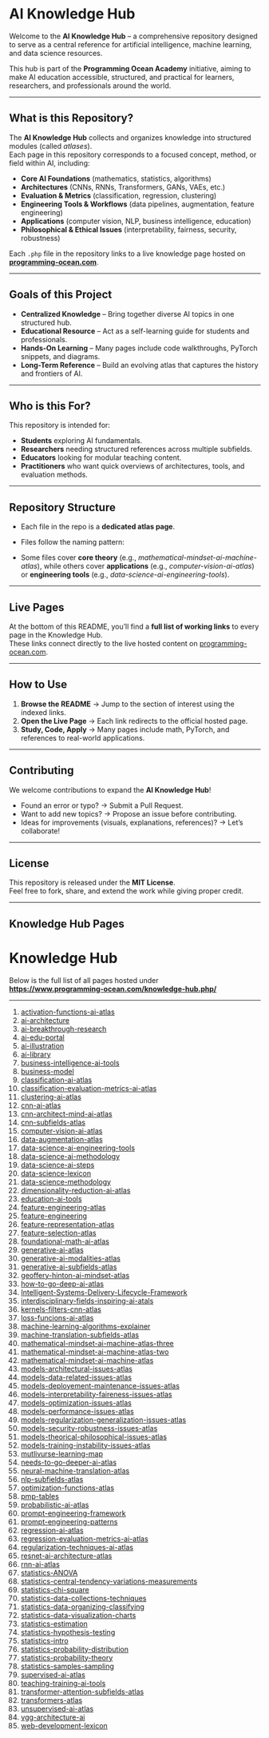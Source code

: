# AI Knowledge Hub

Welcome to the **AI Knowledge Hub** – a comprehensive repository designed to serve as a central reference for artificial intelligence, machine learning, and data science resources.  

This hub is part of the **Programming Ocean Academy** initiative, aiming to make AI education accessible, structured, and practical for learners, researchers, and professionals around the world.

---

## What is this Repository?

The **AI Knowledge Hub** collects and organizes knowledge into structured modules (called *atlases*).  
Each page in this repository corresponds to a focused concept, method, or field within AI, including:

- **Core AI Foundations** (mathematics, statistics, algorithms)  
- **Architectures** (CNNs, RNNs, Transformers, GANs, VAEs, etc.)  
- **Evaluation & Metrics** (classification, regression, clustering)  
- **Engineering Tools & Workflows** (data pipelines, augmentation, feature engineering)  
- **Applications** (computer vision, NLP, business intelligence, education)  
- **Philosophical & Ethical Issues** (interpretability, fairness, security, robustness)  

Each `.php` file in the repository links to a live knowledge page hosted on **[programming-ocean.com](https://www.programming-ocean.com/)**.  

---

## Goals of this Project

- **Centralized Knowledge** – Bring together diverse AI topics in one structured hub.  
- **Educational Resource** – Act as a self-learning guide for students and professionals.  
- **Hands-On Learning** – Many pages include code walkthroughs, PyTorch snippets, and diagrams.  
- **Long-Term Reference** – Build an evolving atlas that captures the history and frontiers of AI.  

---

## Who is this For?

This repository is intended for:  

- **Students** exploring AI fundamentals.  
- **Researchers** needing structured references across multiple subfields.  
- **Educators** looking for modular teaching content.  
- **Practitioners** who want quick overviews of architectures, tools, and evaluation methods.  

---

## Repository Structure

- Each file in the repo is a **dedicated atlas page**.  
- Files follow the naming pattern:  

- Some files cover **core theory** (e.g., *mathematical-mindset-ai-machine-atlas*), while others cover **applications** (e.g., *computer-vision-ai-atlas*) or **engineering tools** (e.g., *data-science-ai-engineering-tools*).  

---

## Live Pages

At the bottom of this README, you’ll find a **full list of working links** to every page in the Knowledge Hub.  
These links connect directly to the live hosted content on [programming-ocean.com](https://www.programming-ocean.com/).  

---

## How to Use

1. **Browse the README** → Jump to the section of interest using the indexed links.  
2. **Open the Live Page** → Each link redirects to the official hosted page.  
3. **Study, Code, Apply** → Many pages include math, PyTorch, and references to real-world applications.  

---

## Contributing

We welcome contributions to expand the **AI Knowledge Hub**!  

- Found an error or typo? → Submit a Pull Request.  
- Want to add new topics? → Propose an issue before contributing.  
- Ideas for improvements (visuals, explanations, references)? → Let’s collaborate!  

---

## License

This repository is released under the **MIT License**.  
Feel free to fork, share, and extend the work while giving proper credit.  

---

## Knowledge Hub Pages

# Knowledge Hub

Below is the full list of all pages hosted under  
**https://www.programming-ocean.com/knowledge-hub.php/**

---

1. [activation-functions-ai-atlas](https://www.programming-ocean.com/knowledge-hub/activation-functions-ai-atlas.php)  
2. [ai-architecture](https://www.programming-ocean.com/knowledge-hub/ai-architecture.php)  
3. [ai-breakthrough-research](https://www.programming-ocean.com/knowledge-hub/ai-breakthrough-research.php)  
4. [ai-edu-portal](https://www.programming-ocean.com/knowledge-hub/ai-edu-portal.php)  
5. [ai-illustration](https://www.programming-ocean.com/knowledge-hub/ai-illustration.php)  
6. [ai-library](https://www.programming-ocean.com/knowledge-hub/ai-library.php)  
7. [business-intelligence-ai-tools](https://www.programming-ocean.com/knowledge-hub/business-intelligence-ai-tools.php)  
8. [business-model](https://www.programming-ocean.com/knowledge-hub/business-model.php)  
9. [classification-ai-atlas](https://www.programming-ocean.com/knowledge-hub/classification-ai-atlas.php)  
10. [classification-evaluation-metrics-ai-atlas](https://www.programming-ocean.com/knowledge-hub/classification-evaluation-metrics-ai-atlas.php)  
11. [clustering-ai-atlas](https://www.programming-ocean.com/knowledge-hub/clustering-ai-atlas.php)  
12. [cnn-ai-atlas](https://www.programming-ocean.com/knowledge-hub/cnn-ai-atlas.php)  
13. [cnn-architect-mind-ai-atlas](https://www.programming-ocean.com/knowledge-hub/cnn-architect-mind-ai-atlas.php)  
14. [cnn-subfields-atlas](https://www.programming-ocean.com/knowledge-hub/cnn-subfields-atlas.php)  
15. [computer-vision-ai-atlas](https://www.programming-ocean.com/knowledge-hub/computer-vision-ai-atlas.php)  
16. [data-augmentation-atlas](https://www.programming-ocean.com/knowledge-hub/data-augmentation-atlas.php)  
17. [data-science-ai-engineering-tools](https://www.programming-ocean.com/knowledge-hub/data-science-ai-engineering-tools.php)  
18. [data-science-ai-methodology](https://www.programming-ocean.com/knowledge-hub/data-science-ai-methodology.php)  
19. [data-science-ai-steps](https://www.programming-ocean.com/knowledge-hub/data-science-ai-steps.php)  
20. [data-science-lexicon](https://www.programming-ocean.com/knowledge-hub/data-science-lexicon.php)  
21. [data-science-methodology](https://www.programming-ocean.com/knowledge-hub/data-science-methodology.php)  
22. [dimensionality-reduction-ai-atlas](https://www.programming-ocean.com/knowledge-hub/dimensionality-reduction-ai-atlas.php)  
23. [education-ai-tools](https://www.programming-ocean.com/knowledge-hub/education-ai-tools.php)  
24. [feature-engineering-atlas](https://www.programming-ocean.com/knowledge-hub/feature-engineering-atlas.php)  
25. [feature-engineering](https://www.programming-ocean.com/knowledge-hub/feature-engineering.php)  
26. [feature-representation-atlas](https://www.programming-ocean.com/knowledge-hub/feature-representation-atlas.php)  
27. [feature-selection-atlas](https://www.programming-ocean.com/knowledge-hub/feature-selection-atlas.php)  
28. [foundational-math-ai-atlas](https://www.programming-ocean.com/knowledge-hub/foundational-math-ai-atlas.php)  
29. [generative-ai-atlas](https://www.programming-ocean.com/knowledge-hub/generative-ai-atlas.php)  
30. [generative-ai-modalities-atlas](https://www.programming-ocean.com/knowledge-hub/generative-ai-modalities-atlas.php)  
31. [generative-ai-subfields-atlas](https://www.programming-ocean.com/knowledge-hub/generative-ai-subfields-atlas.php)  
32. [geoffery-hinton-ai-mindset-atlas](https://www.programming-ocean.com/knowledge-hub/geoffery-hinton-ai-mindset-atlas.php)  
33. [how-to-go-deep-ai-atlas](https://www.programming-ocean.com/knowledge-hub/how-to-go-deep-ai-atlas.php)  
34. [Intelligent-Systems-Delivery-Lifecycle-Framework](https://www.programming-ocean.com/knowledge-hub/Intelligent-Systems-Delivery-Lifecycle-Framework.php)  
35. [interdisciplinary-fields-inspiring-ai-atals](https://www.programming-ocean.com/knowledge-hub/interdisciplinary-fields-inspiring-ai-atals.php)  
36. [kernels-filters-cnn-atlas](https://www.programming-ocean.com/knowledge-hub/kernels-filters-cnn-atlas.php)  
37. [loss-funcions-ai-atlas](https://www.programming-ocean.com/knowledge-hub/loss-funcions-ai-atlas.php)  
38. [machine-learning-algorithms-explainer](https://www.programming-ocean.com/knowledge-hub/machine-learning-algorithms-explainer.php)  
39. [machine-translation-subfields-atlas](https://www.programming-ocean.com/knowledge-hub/machine-translation-subfields-atlas.php)  
40. [mathematical-mindset-ai-machine-atlas-three](https://www.programming-ocean.com/knowledge-hub/mathematical-mindset-ai-machine-atlas-three.php)  
41. [mathematical-mindset-ai-machine-atlas-two](https://www.programming-ocean.com/knowledge-hub/mathematical-mindset-ai-machine-atlas-two.php)  
42. [mathematical-mindset-ai-machine-atlas](https://www.programming-ocean.com/knowledge-hub/mathematical-mindset-ai-machine-atlas.php)  
43. [models-architectural-issues-atlas](https://www.programming-ocean.com/knowledge-hub/models-architectural-issues-atlas.php)  
44. [models-data-related-issues-atlas](https://www.programming-ocean.com/knowledge-hub/models-data-related-issues-atlas.php)  
45. [models-deployement-maintenance-issues-atlas](https://www.programming-ocean.com/knowledge-hub/models-deployement-maintenance-issues-atlas.php)  
46. [models-interpretability-faireness-issues-atlas](https://www.programming-ocean.com/knowledge-hub/models-interpretability-faireness-issues-atlas.php)  
47. [models-optimization-issues-atlas](https://www.programming-ocean.com/knowledge-hub/models-optimization-issues-atlas.php)  
48. [models-performance-issues-atlas](https://www.programming-ocean.com/knowledge-hub/models-performance-issues-atlas.php)  
49. [models-regularization-generalization-issues-atlas](https://www.programming-ocean.com/knowledge-hub/models-regularization-generalization-issues-atlas.php)  
50. [models-security-robustness-issues-atlas](https://www.programming-ocean.com/knowledge-hub/models-security-robustness-issues-atlas.php)  
51. [models-theorical-philosophical-issues-atlas](https://www.programming-ocean.com/knowledge-hub/models-theorical-philosophical-issues-atlas.php)  
52. [models-training-instability-issues-atlas](https://www.programming-ocean.com/knowledge-hub/models-training-instability-issues-atlas.php)  
53. [mutlivurse-learning-map](https://www.programming-ocean.com/knowledge-hub/mutlivurse-learning-map.php)  
54. [needs-to-go-deeper-ai-atlas](https://www.programming-ocean.com/knowledge-hub/needs-to-go-deeper-ai-atlas.php)  
55. [neural-machine-translation-atlas](https://www.programming-ocean.com/knowledge-hub/neural-machine-translation-atlas.php)  
56. [nlp-subfields-atlas](https://www.programming-ocean.com/knowledge-hub/nlp-subfields-atlas.php)  
57. [optimization-functions-atlas](https://www.programming-ocean.com/knowledge-hub/optimization-functions-atlas.php)  
58. [pmp-tables](https://www.programming-ocean.com/knowledge-hub/pmp-tables.php)  
59. [probabilistic-ai-atlas](https://www.programming-ocean.com/knowledge-hub/probabilistic-ai-atlas.php)  
60. [prompt-engineering-framework](https://www.programming-ocean.com/knowledge-hub/prompt-engineering-framework.php)  
61. [prompt-engineering-patterns](https://www.programming-ocean.com/knowledge-hub/prompt-engineering-patterns.php)  
62. [regression-ai-atlas](https://www.programming-ocean.com/knowledge-hub/regression-ai-atlas.php)  
63. [regression-evaluation-metrics-ai-atlas](https://www.programming-ocean.com/knowledge-hub/regression-evaluation-metrics-ai-atlas.php)  
64. [regularization-techniques-ai-atlas](https://www.programming-ocean.com/knowledge-hub/regularization-techniques-ai-atlas.php)  
65. [resnet-ai-architecture-atlas](https://www.programming-ocean.com/knowledge-hub/resnet-ai-architecture-atlas.php)  
66. [rnn-ai-atlas](https://www.programming-ocean.com/knowledge-hub/rnn-ai-atlas.php)  
67. [statistics-ANOVA](https://www.programming-ocean.com/knowledge-hub/statistics-ANOVA.php)  
68. [statistics-central-tendency-variations-measurements](https://www.programming-ocean.com/knowledge-hub/statistics-central-tendency-variations-measurements.php)  
69. [statistics-chi-square](https://www.programming-ocean.com/knowledge-hub/statistics-chi-square.php)  
70. [statistics-data-collections-techniques](https://www.programming-ocean.com/knowledge-hub/statistics-data-collections-techniques.php)  
71. [statistics-data-organizing-classifying](https://www.programming-ocean.com/knowledge-hub/statistics-data-organizing-classifying.php)  
72. [statistics-data-visualization-charts](https://www.programming-ocean.com/knowledge-hub/statistics-data-visualization-charts.php)  
73. [statistics-estimation](https://www.programming-ocean.com/knowledge-hub/statistics-estimation.php)  
74. [statistics-hypothesis-testing](https://www.programming-ocean.com/knowledge-hub/statistics-hypothesis-testing.php)  
75. [statistics-intro](https://www.programming-ocean.com/knowledge-hub/statistics-intro.php)  
76. [statistics-probability-distribution](https://www.programming-ocean.com/knowledge-hub/statistics-probability-distribution.php)  
77. [statistics-probability-theory](https://www.programming-ocean.com/knowledge-hub/statistics-probability-theory.php)  
78. [statistics-samples-sampling](https://www.programming-ocean.com/knowledge-hub/statistics-samples-sampling.php)  
79. [supervised-ai-atlas](https://www.programming-ocean.com/knowledge-hub/supervised-ai-atlas.php)  
80. [teaching-training-ai-tools](https://www.programming-ocean.com/knowledge-hub/teaching-training-ai-tools.php)  
81. [transformer-attention-subfields-atlas](https://www.programming-ocean.com/knowledge-hub/transformer-attention-subfields-atlas.php)  
82. [transformers-atlas](https://www.programming-ocean.com/knowledge-hub/transformers-atlas.php)  
83. [unsupervised-ai-atlas](https://www.programming-ocean.com/knowledge-hub/unsupervised-ai-atlas.php)  
84. [vgg-architecture-ai](https://www.programming-ocean.com/knowledge-hub/vgg-architecture-ai.php)  
85. [web-development-lexicon](https://www.programming-ocean.com/knowledge-hub/web-development-lexicon.php)  
